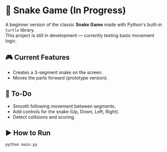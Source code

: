 # 🐍 Snake Game (In Progress)

A beginner version of the classic **Snake Game** made with Python's built-in `turtle` library.  
This project is still in development — currently testing basic movement logic.

## 🎮 Current Features
- Creates a 3-segment snake on the screen.
- Moves the parts forward (prototype version).

## 🧠 To-Do
- Smooth following movement between segments.
- Add controls for the snake (Up, Down, Left, Right).
- Detect collisions and scoring.

## ▶️ How to Run
```bash
python main.py
